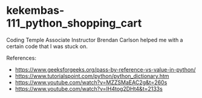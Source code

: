 # kekembas-111_python_shopping_cart

Coding Temple Associate Instructor Brendan Carlson helped me with a certain code that I was stuck on.

References:

 - https://www.geeksforgeeks.org/pass-by-reference-vs-value-in-python/
 - https://www.tutorialspoint.com/python/python_dictionary.htm
 - https://www.youtube.com/watch?v=MZZSMaEAC2g&t=260s
 - https://www.youtube.com/watch?v=IH4tog2DHt4&t=2133s
